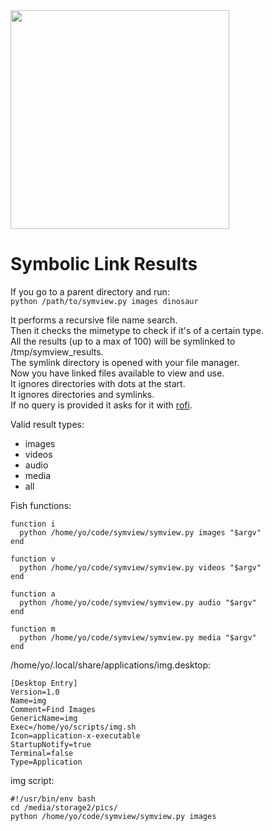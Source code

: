 <img src="https://i.imgur.com/PyXJEqi.jpg" width="350">

# Symbolic Link Results

If you go to a parent directory and run:  
`python /path/to/symview.py images dinosaur`  

It performs a recursive file name search.  
Then it checks the mimetype to check if it's of a certain type.  
All the results (up to a max of 100) will be symlinked to /tmp/symview_results.  
The symlink directory is opened with your file manager.  
Now you have linked files available to view and use.  
It ignores directories with dots at the start.  
It ignores directories and symlinks.  
If no query is provided it asks for it with [rofi](https://github.com/davatorium/rofi).

Valid result types: 
* images
* videos
* audio
* media
* all

Fish functions:  

```  
function i
  python /home/yo/code/symview/symview.py images "$argv"
end

function v
  python /home/yo/code/symview/symview.py videos "$argv"
end

function a
  python /home/yo/code/symview/symview.py audio "$argv"
end

function m
  python /home/yo/code/symview/symview.py media "$argv"
end
```

/home/yo/.local/share/applications/img.desktop:

```
[Desktop Entry]
Version=1.0
Name=img
Comment=Find Images
GenericName=img
Exec=/home/yo/scripts/img.sh
Icon=application-x-executable
StartupNotify=true
Terminal=false
Type=Application
```

img script:

```
#!/usr/bin/env bash
cd /media/storage2/pics/
python /home/yo/code/symview/symview.py images
```